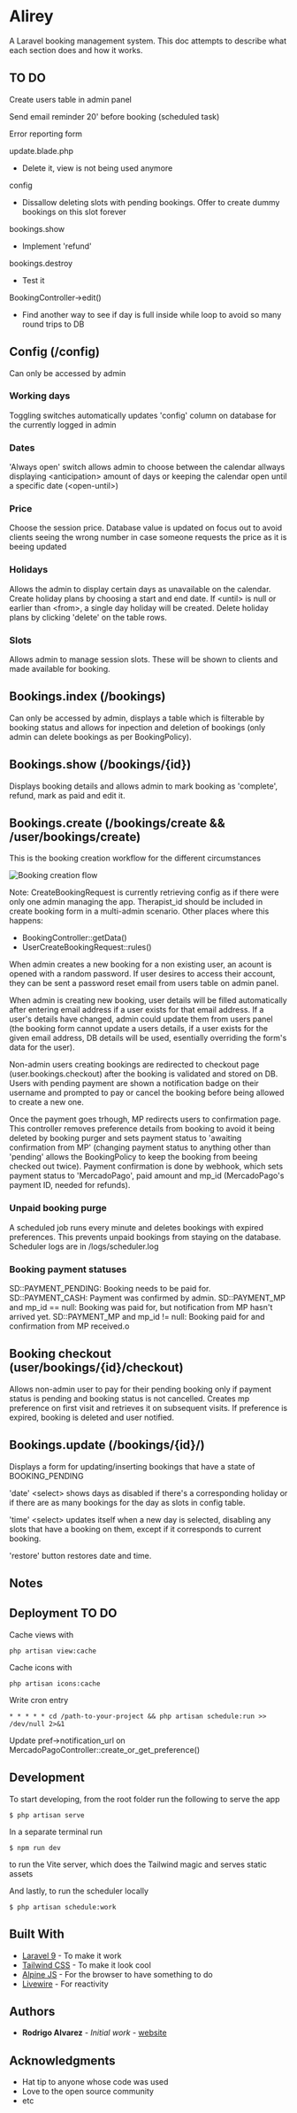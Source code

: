 # Alirey

A Laravel booking management system. This doc attempts to describe what each section does and how it works.

## TO DO

Create users table in admin panel

Send email reminder 20' before booking (scheduled task)

Error reporting form

update.blade.php
- Delete it, view is not being used anymore

config
- Dissallow deleting slots with pending bookings. Offer to create dummy bookings on this slot forever

bookings.show
- Implement 'refund'

bookings.destroy
- Test it

BookingController->edit()
- Find another way to see if day is full inside while loop to avoid so many round trips to DB


## Config (/config)

Can only be accessed by admin

### **Working days**

Toggling switches automatically updates 'config' column on database for the currently logged in admin

### **Dates**

'Always open' switch allows admin to choose between the calendar allways displaying &lt;anticipation&gt; amount of days or keeping the calendar open until a specific date (&lt;open-until&gt;)

### **Price**

Choose the session price. Database value is updated on focus out to avoid clients seeing the wrong number in case someone requests the price as it is beeing updated

### **Holidays**

Allows the admin to display certain days as unavailable on the calendar.
Create holiday plans by choosing a start and end date. If &lt;until&gt; is null or earlier than &lt;from&gt;, a single day holiday will be created.
Delete holiday plans by clicking 'delete' on the table rows.


### **Slots**

Allows admin to manage session slots. These will be shown to clients and made available for booking.


## Bookings.index (/bookings)

Can only be accessed by admin, displays a table which is filterable by booking status and allows for inpection and deletion of bookings (only admin can delete bookings as per BookingPolicy).

## Bookings.show (/bookings/{id})

Displays booking details and allows admin to mark booking as 'complete', refund, mark as paid and edit it.

## Bookings.create (/bookings/create && /user/bookings/create)

This is the booking creation workflow for the different circumstances

![Booking creation flow](./booking_diagram.svg "Booking diagram")

Note: CreateBookingRequest is currently retrieving config as if there were only one admin managing the app. Therapist_id should be included in create booking form in a multi-admin scenario. Other places where this happens:
- BookingController::getData() 
- UserCreateBookingRequest::rules()

When admin creates a new booking for a non existing user, an acount is opened with a random password. If user desires to access their account, they can be sent a password reset email from users table on admin panel.

When admin is creating new booking, user details will be filled automatically after entering email address if a user exists for that email address.
If a user's details have changed, admin could update them from users panel (the booking form cannot update a users details, if a user exists for the given email address, DB details will be used, esentially overriding the form's data for the user).

Non-admin users creating bookings are redirected to checkout page (user.bookings.checkout) after the booking is validated and stored on DB. Users with pending payment are shown a notification badge on their username and prompted to pay or cancel the booking before being allowed to create a new one.

Once the payment goes trhough, MP redirects users to confirmation page. This controller removes preference details from booking to avoid it being deleted by booking purger and sets payment status to 'awaiting confirmation from MP' (changing payment status to anything other than 'pending' allows the BookingPolicy to keep the booking from beeing checked out twice). Payment confirmation is done by webhook, which sets payment status to 'MercadoPago', paid amount and mp_id (MercadoPago's payment ID, needed for refunds).

### Unpaid booking purge

A scheduled job runs every minute and deletes bookings with expired preferences. This prevents unpaid bookings from staying on the database. Scheduler logs are in /logs/scheduler.log

### Booking payment statuses

SD::PAYMENT_PENDING: Booking needs to be paid for.
SD::PAYMENT_CASH: Payment was confirmed by admin.
SD::PAYMENT_MP and mp_id == null: Booking was paid for, but notification from MP hasn't arrived yet.
SD::PAYMENT_MP and mp_id != null: Booking paid for and confirmation from MP received.o

## Booking checkout (user/bookings/{id}/checkout)

Allows non-admin user to pay for their pending booking only if payment status is pending and booking status is not cancelled. Creates mp preference on first visit and retrieves it on subsequent visits. If preference is expired, booking is deleted and user notified.

## Bookings.update (/bookings/{id}/)

Displays a form for updating/inserting bookings that have a state of BOOKING_PENDING

'date' &lt;select&gt; shows days as disabled if there's a corresponding holiday or if there are as many bookings for the day as slots in config table.

'time' &lt;select&gt; updates itself when a new day is selected, disabling any slots that have a booking on them, except if it corresponds to current booking.

'restore' button restores date and time.



## Notes



## Deployment TO DO

Cache views with 

```
php artisan view:cache
```

Cache icons with

```
php artisan icons:cache
```

Write cron entry
```
* * * * * cd /path-to-your-project && php artisan schedule:run >> /dev/null 2>&1
```

Update pref->notification_url on MercadoPagoController::create_or_get_preference()

## Development

To start developing, from the root folder run the following to serve the app
```
$ php artisan serve
```

In a separate terminal run
``` 
$ npm run dev
```
to run the Vite server, which does the Tailwind magic and serves static assets

And lastly, to run the scheduler locally
```
$ php artisan schedule:work
```

## Built With

* [Laravel 9](https://laravel.com/) - To make it work
* [Tailwind CSS](https://maven.apache.org/) - To make it look cool
* [Alpine JS](https://alpinejs.dev/) - For the browser to have something to do
* [Livewire](https://laravel-livewire.com/) - For reactivity


## Authors

* **Rodrigo Alvarez** - *Initial work* - [website](https://rodrigoalvarez.co.uk)


## Acknowledgments

* Hat tip to anyone whose code was used
* Love to the open source community
* etc
